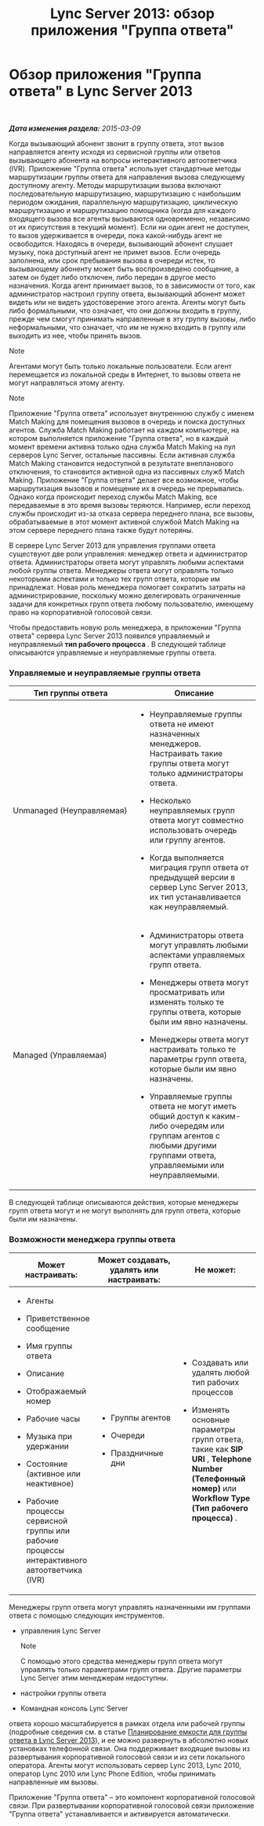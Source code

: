 ﻿---
title: 'Lync Server 2013: обзор приложения "Группа ответа"'
TOCTitle: Обзор приложения "Группа ответа"
ms:assetid: 6cc333e7-4029-4372-86b2-016040c415fb
ms:mtpsurl: https://technet.microsoft.com/ru-ru/library/Gg398513(v=OCS.15)
ms:contentKeyID: 49310107
ms.date: 05/19/2016
mtps_version: v=OCS.15
ms.translationtype: HT
---

# Обзор приложения \"Группа ответа\" в Lync Server 2013

 

_**Дата изменения раздела:** 2015-03-09_

Когда вызывающий абонент звонит в группу ответа, этот вызов направляется агенту исходя из сервисной группы или ответов вызывающего абонента на вопросы интерактивного автоответчика (IVR). Приложение "Группа ответа" использует стандартные методы маршрутизации группы ответа для направления вызова следующему доступному агенту. Методы маршрутизации вызова включают последовательную маршрутизацию, маршрутизацию с наибольшим периодом ожидания, параллельную маршрутизацию, циклическую маршрутизацию и маршрутизацию помощника (когда для каждого входящего вызова все агенты вызываются одновременно, независимо от их присутствия в текущий момент). Если ни один агент не доступен, то вызов удерживается в очереди, пока какой-нибудь агент не освободится. Находясь в очереди, вызывающий абонент слушает музыку, пока доступный агент не примет вызов. Если очередь заполнена, или срок пребывания вызова в очереди истек, то вызывающему абоненту может быть воспроизведено сообщение, а затем он будет либо отключен, либо передан в другое место назначения. Когда агент принимает вызов, то в зависимости от того, как администратор настроил группу ответа, вызывающий абонент может видеть или не видеть удостоверение этого агента. Агенты могут быть либо формальными, что означает, что они должны входить в группу, прежде чем смогут принимать направленные в эту группу вызовы, либо неформальными, что означает, что им не нужно входить в группу или выходить из нее, чтобы принять вызов.

> [!note]  
> Агентами могут быть только локальные пользователи. Если агент перемещается из локальной среды в Интернет, то вызовы ответа не могут направляться этому агенту.

> [!note]  
> Приложение &quot;Группа ответа&quot; использует внутреннюю службу с именем Match Making для помещения вызовов в очередь и поиска доступных агентов. Служба Match Making работает на каждом компьютере, на котором выполняется приложение &quot;Группа ответа&quot;, но в каждый момент времени активна только одна служба Match Making на пул серверов Lync Server, остальные пассивны. Если активная служба Match Making становится недоступной в результате внепланового отключения, то становится активной одна из пассивных служб Match Making. Приложение &quot;Группа ответа&quot; делает все возможное, чтобы маршрутизация вызовов и помещение их в очередь не прерывались. Однако когда происходит переход службы Match Making, все передаваемые в это время вызовы теряются. Например, если переход службы происходит из-за отказа сервера переднего плана, все вызовы, обрабатываемые в этот момент активной службой Match Making на этом сервере переднего плана также будут потеряны.

В сервере Lync Server 2013 для управления группами ответа существуют две роли управления: менеджер ответа и администратор ответа. Администраторы ответа могут управлять любыми аспектами любой группы ответа. Менеджеры ответа могут оправлять только некоторыми аспектами и только тех групп ответа, которые им принадлежат. Новая роль менеджера помогает сократить затраты на администрирование, поскольку можно делегировать ограниченные задачи для конкретных групп ответа любому пользователю, имеющему право на корпоративной голосовой связи.

Чтобы предоставить новую роль менеджера, в приложении "Группа ответа" сервера Lync Server 2013 появился управляемый и неуправляемый **тип рабочего процесса** . В следующей таблице описываются управляемые и неуправляемые группы ответа.

### Управляемые и неуправляемые группы ответа

<table>
<colgroup>
<col style="width: 50%" />
<col style="width: 50%" />
</colgroup>
<thead>
<tr class="header">
<th>Тип группы ответа</th>
<th>Описание</th>
</tr>
</thead>
<tbody>
<tr class="odd">
<td><p>Unmanaged (Неуправляемая)</p></td>
<td><ul><li><p>Неуправляемые группы ответа не имеют назначенных менеджеров. Настраивать такие группы ответа могут только администраторы ответа.</p></li><li><p>Несколько неуправляемых групп ответа могут совместно использовать очередь или группу агентов.</p></li><li><p>Когда выполняется миграция групп ответа от предыдущей версии в сервер Lync Server 2013, их тип устанавливается как неуправляемый.</p></li></ul></td>
</tr>
<tr class="even">
<td><p>Managed (Управляемая)</p></td>
<td><ul><li><p>Администраторы ответа могут управлять любыми аспектами управляемых групп ответа.</p></li><li><p>Менеджеры ответа могут просматривать или изменять только те группы ответа, которые были им явно назначены.</p></li><li><p>Менеджеры ответа могут настраивать только те параметры групп ответа, которые были им явно назначены.</p></li><li><p>Управляемые группы ответа не могут иметь общий доступ к каким-либо очередям или группам агентов с любыми другими группами ответа, управляемыми или неуправляемыми.</p></li></ul></td>
</tr>
</tbody>
</table>


В следующей таблице описываются действия, которые менеджеры групп ответа могут и не могут выполнять для групп ответа, которые были им назначены.

### Возможности менеджера группы ответа

<table>
<colgroup>
<col style="width: 33%" />
<col style="width: 33%" />
<col style="width: 33%" />
</colgroup>
<thead>
<tr class="header">
<th>Может настраивать:</th>
<th>Может создавать, удалять или настраивать:</th>
<th>Не может:</th>
</tr>
</thead>
<tbody>
<tr class="odd">
<td><ul><li><p>Агенты</p></li><li><p>Приветственное сообщение</p></li><li><p>Имя группы ответа</p></li><li><p>Описание</p></li><li><p>Отображаемый номер</p></li><li><p>Рабочие часы</p></li><li><p>Музыка при удержании</p></li><li><p>Состояние (активное или неактивное)</p></li><li><p>Рабочие процессы сервисной группы или рабочие процессы интерактивного автоответчика (IVR)</p></li></ul></td>
<td><ul><li><p>Группы агентов</p></li><li><p>Очереди</p></li><li><p>Праздничные дни</p></li></ul></td>
<td><ul><li><p>Создавать или удалять любой тип рабочих процессов</p></li><li><p>Изменять основные параметры групп ответа, такие как <strong>SIP URI</strong> , <strong>Telephone Number (Телефонный номер)</strong> или <strong>Workflow Type (Тип рабочего процесса)</strong> .</p></li></ul></td>
</tr>
</tbody>
</table>


Менеджеры групп ответа могут управлять назначенными им группами ответа с помощью следующих инструментов.

  - управления Lync Server
    
    > [!note]  
    > С помощью этого средства менеджеры групп ответа могут управлять только параметрами групп ответа. Другие параметры Lync Server этим менеджерам недоступны.

  - настройки группы ответа

  - Командная консоль Lync Server

ответа хорошо масштабируется в рамках отдела или рабочей группы (подробные сведения см. в статье [Планирование емкости для группы ответа в Lync Server 2013](lync-server-2013-capacity-planning-for-response-group.md)), и ее можно развернуть в абсолютно новых установках телефонной связи. Она поддерживает входящие вызовы из развертывания корпоративной голосовой связи и из сети локального оператора. Агенты могут использовать сервер Lync 2013, Lync 2010, оператор Lync 2010 или Lync Phone Edition, чтобы принимать направленные им вызовы.

Приложение "Группа ответа" – это компонент корпоративной голосовой связи. При развертывании корпоративной голосовой связи приложение "Группа ответа" устанавливается и активируется автоматически.

